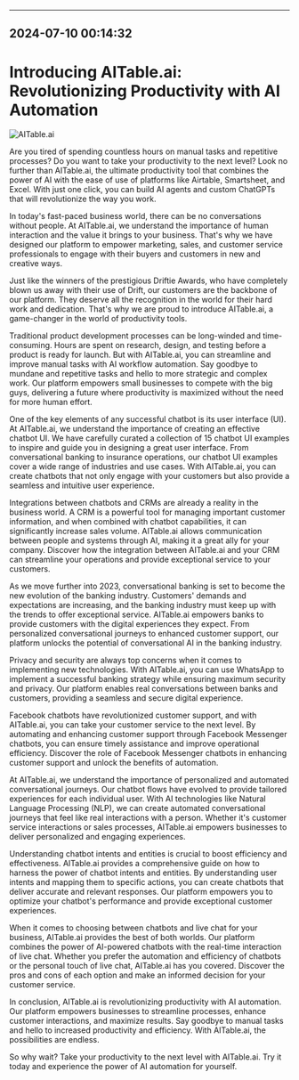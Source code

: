 

---------------------------------------------
2024-07-10 00:14:32
---------------------------------------------

# Introducing AITable.ai: Revolutionizing Productivity with AI Automation

![AITable.ai](https://www.yourwebsite.com/images/aitable.png)

Are you tired of spending countless hours on manual tasks and repetitive processes? Do you want to take your productivity to the next level? Look no further than AITable.ai, the ultimate productivity tool that combines the power of AI with the ease of use of platforms like Airtable, Smartsheet, and Excel. With just one click, you can build AI agents and custom ChatGPTs that will revolutionize the way you work.

In today's fast-paced business world, there can be no conversations without people. At AITable.ai, we understand the importance of human interaction and the value it brings to your business. That's why we have designed our platform to empower marketing, sales, and customer service professionals to engage with their buyers and customers in new and creative ways.

Just like the winners of the prestigious Driftie Awards, who have completely blown us away with their use of Drift, our customers are the backbone of our platform. They deserve all the recognition in the world for their hard work and dedication. That's why we are proud to introduce AITable.ai, a game-changer in the world of productivity tools.

Traditional product development processes can be long-winded and time-consuming. Hours are spent on research, design, and testing before a product is ready for launch. But with AITable.ai, you can streamline and improve manual tasks with AI workflow automation. Say goodbye to mundane and repetitive tasks and hello to more strategic and complex work. Our platform empowers small businesses to compete with the big guys, delivering a future where productivity is maximized without the need for more human effort.

One of the key elements of any successful chatbot is its user interface (UI). At AITable.ai, we understand the importance of creating an effective chatbot UI. We have carefully curated a collection of 15 chatbot UI examples to inspire and guide you in designing a great user interface. From conversational banking to insurance operations, our chatbot UI examples cover a wide range of industries and use cases. With AITable.ai, you can create chatbots that not only engage with your customers but also provide a seamless and intuitive user experience.

Integrations between chatbots and CRMs are already a reality in the business world. A CRM is a powerful tool for managing important customer information, and when combined with chatbot capabilities, it can significantly increase sales volume. AITable.ai allows communication between people and systems through AI, making it a great ally for your company. Discover how the integration between AITable.ai and your CRM can streamline your operations and provide exceptional service to your customers.

As we move further into 2023, conversational banking is set to become the new evolution of the banking industry. Customers' demands and expectations are increasing, and the banking industry must keep up with the trends to offer exceptional service. AITable.ai empowers banks to provide customers with the digital experiences they expect. From personalized conversational journeys to enhanced customer support, our platform unlocks the potential of conversational AI in the banking industry.

Privacy and security are always top concerns when it comes to implementing new technologies. With AITable.ai, you can use WhatsApp to implement a successful banking strategy while ensuring maximum security and privacy. Our platform enables real conversations between banks and customers, providing a seamless and secure digital experience.

Facebook chatbots have revolutionized customer support, and with AITable.ai, you can take your customer service to the next level. By automating and enhancing customer support through Facebook Messenger chatbots, you can ensure timely assistance and improve operational efficiency. Discover the role of Facebook Messenger chatbots in enhancing customer support and unlock the benefits of automation.

At AITable.ai, we understand the importance of personalized and automated conversational journeys. Our chatbot flows have evolved to provide tailored experiences for each individual user. With AI technologies like Natural Language Processing (NLP), we can create automated conversational journeys that feel like real interactions with a person. Whether it's customer service interactions or sales processes, AITable.ai empowers businesses to deliver personalized and engaging experiences.

Understanding chatbot intents and entities is crucial to boost efficiency and effectiveness. AITable.ai provides a comprehensive guide on how to harness the power of chatbot intents and entities. By understanding user intents and mapping them to specific actions, you can create chatbots that deliver accurate and relevant responses. Our platform empowers you to optimize your chatbot's performance and provide exceptional customer experiences.

When it comes to choosing between chatbots and live chat for your business, AITable.ai provides the best of both worlds. Our platform combines the power of AI-powered chatbots with the real-time interaction of live chat. Whether you prefer the automation and efficiency of chatbots or the personal touch of live chat, AITable.ai has you covered. Discover the pros and cons of each option and make an informed decision for your customer service.

In conclusion, AITable.ai is revolutionizing productivity with AI automation. Our platform empowers businesses to streamline processes, enhance customer interactions, and maximize results. Say goodbye to manual tasks and hello to increased productivity and efficiency. With AITable.ai, the possibilities are endless.

So why wait? Take your productivity to the next level with AITable.ai. Try it today and experience the power of AI automation for yourself.